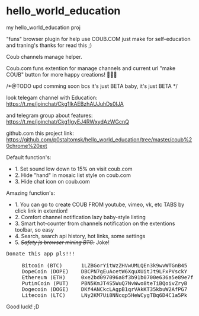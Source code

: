 # hello_world_education
my hello_world_education proj

"funs" browser plugin for help use COUB.COM
just make for self-education and traning's
thanks for read this ;)

Coub channels manage helper.

Coub.com funs extention for manage channels and current url "make COUB" button for more happy creations! 🤑🤑🤑

/*@TODO upd comming soon bcs it's just BETA baby, it's just BETA */

look telegam channel with Education:
https://t.me/joinchat/Ckg1IkAEBzhAUJuhDs0IJA

and telegram group about features:
https://t.me/joinchat/Ckg1IgyEJ4RWxydAzWGcnQ

github.com this project link:
https://github.com/p0staltomsk/hello_world_education/tree/master/coub%20chrome%20ext

Default function's:

<ul>
<li>1. Set sound low down to 15% on visit coub.com</li>
<li>2. Hide "hand" in mosaic list style on coub.com</li>
<li>3. Hide chat icon on coub.com </li>
</ul>

Amazing function's:

<ul>
<li>1. You can go to create COUB FROM youtube, vimeo, vk, etc TABS by click link in extention!</li>
<li>2. Comfort channel notification lazy baby-style listing</li>
<li>3. Smart hot-counter from channels notification on the extentions toolbar, so easy</li>
<li>4. Search, search api history, hot links, some settings</li>
<li>5. <s><i>Safety js browser mining BTC.</i></s> Joke!</li>
</ul>

<pre>Donate this app pls!!!

     Bitcoin (BTC)      1LZBGorYitWzZHVwUMLQEn3k9wvWTGnB45 
     DopeCoin (DOPE)    DBCPN7gEuAcetW6XquXUitJt9LFxPVsckY 
     Ethereum (ETH)     0xe2bd097096a8f3b91b0700e636a5e89e7fad1ac4
     PutinCoin (PUT)    PBN5KmJT4S5WuQ7NvWwo8teTiBQoivZryB 
     Dogecoin (DOGE)    DKf4ANCkcLAgpB1qrVAkKT35kbuW2AfPG7 
     Litecoin (LTC)     LNy2KM7Ui8NNcqp5HeWCygTBq6D4C1a5Pk
</pre>

Good luck! ;D